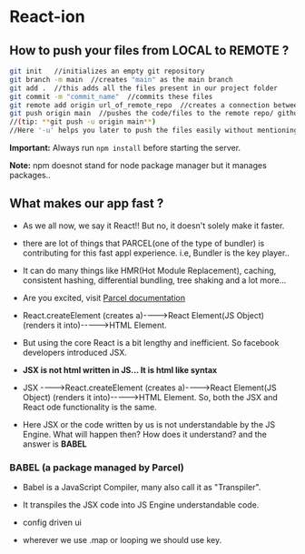 # React-ion

## How to push your files from LOCAL to REMOTE ?
```bash
git init   //initializes an empty git repository
git branch -m main  //creates "main" as the main branch
git add .  //this adds all the files present in our project folder
git commit -m "commit_name"  //commits these files
git remote add origin url_of_remote_repo  //creates a connection between the local and the remote repo for pushing the files
git push origin main  //pushes the code/files to the remote repo/ github repo we call.
//(tip: **git push -u origin main**)
//Here '-u' helps you later to push the files easily without mentioning the main everytime.
```
**Important:** Always run `npm install` before starting the server.

**Note:** npm doesnot stand for node package manager but it manages packages..
## What makes our app fast ?
- As we all now, we say it React!! But no, it doesn't solely make it faster.
- there are lot of things that PARCEL(one of the type of bundler) is contributing for this fast appl experience. i.e, Bundler is the key player..
- It can do many things like HMR(Hot Module Replacement), caching, consistent hashing, differential bundling, tree shaking and a lot more...
- Are you excited, visit [Parcel documentation](https://parceljs.org/)

- React.createElement (creates a)---->React Element(JS Object)    (renders it into)----->HTML Element.
- But using the core React is a bit lengthy and inefficient. So facebook developers introduced JSX.
- **JSX is not html written in JS... It is html like syntax**
- JSX ---->React.createElement (creates a)---->React Element(JS Object)    (renders it into)----->HTML Element.  So, both the JSX and React ode functionality is the same.


- Here JSX or the code written by us is not understandable by the JS Engine. What will happen then? How does it understand? and the answer is **BABEL**
### BABEL (a package managed by Parcel)
- Babel is a JavaScript Compiler, many also call it as "Transpiler".
- It transpiles the JSX code into JS Engine understandable code.

- config driven ui
- wherever we use .map or looping we should use key.
